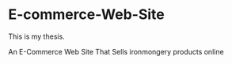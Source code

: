 # E-commerce-Web-Site

This is my thesis.

An E-Commerce Web Site That Sells ironmongery products online

